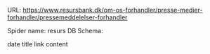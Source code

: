 URL: https://www.resursbank.dk/om-os-forhandler/presse-medier-forhandler/pressemeddelelser-forhandler

Spider name: resurs
DB Schema:

date
title
link
content
